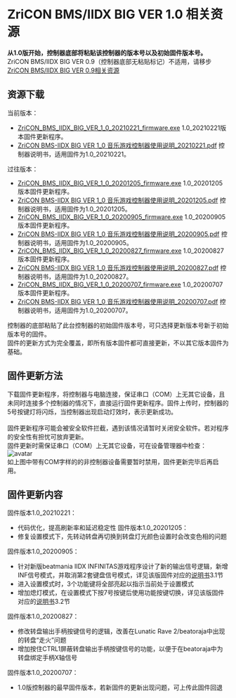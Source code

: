 # ZriCON BMS/IIDX BIG VER 1.0 相关资源
**从1.0版开始，控制器底部将粘贴该控制器的版本号以及初始固件版本号。**<br>ZriCON BMS/IIDX BIG VER 0.9（控制器底部无粘贴标记）不适用，请移步[ZriCON BMS/IIDX BIG VER 
0.9相关资源](https://github.com/nocirz/zricon-bms-iidx-big-0.9)<br>
## 资源下载
当前版本：
+ [ZriCON_BMS_IIDX_BIG_VER_1_0_20210221_firmware.exe](http://zris.work/zricon/ZriCON_BMS_IIDX_BIG_VER_1_0_20210221_firmware.exe) 1.0_20210221版本固件更新程序。
+ [ZriCON BMS-IIDX BIG VER 1_0 音乐游戏控制器使用说明_20210221.pdf](http://zris.work/zricon/ZriCON%20BMS-IIDX%20BIG%20VER%201_0%20%E9%9F%B3%E4%B9%90%E6%B8%B8%E6%88%8F%E6%8E%A7%E5%88%B6%E5%99%A8%E4%BD%BF%E7%94%A8%E8%AF%B4%E6%98%8E_20210221.pdf)  控制器说明书，适用固件为1.0_20210221。

过往版本：
+ [ZriCON_BMS_IIDX_BIG_VER_1_0_20201205_firmware.exe](http://zris.work/zricon/ZriCON_BMS_IIDX_BIG_VER_1_0_20201205_firmware.exe) 1.0_20201205版本固件更新程序。
+ [ZriCON BMS-IIDX BIG VER 1_0 音乐游戏控制器使用说明_20201205.pdf](http://zris.work/zricon/ZriCON%20BMS-IIDX%20BIG%20VER%201_0%20%E9%9F%B3%E4%B9%90%E6%B8%B8%E6%88%8F%E6%8E%A7%E5%88%B6%E5%99%A8%E4%BD%BF%E7%94%A8%E8%AF%B4%E6%98%8E_20201205.pdf)  控制器说明书，适用固件为1.0_20201205。
+ [ZriCON_BMS_IIDX_BIG_VER_1_0_20200905_firmware.exe](http://zris.work/zricon/ZriCON_BMS_IIDX_BIG_VER_1_0_20200905_firmware.exe) 1.0_20200905版本固件更新程序。
+ [ZriCON BMS-IIDX BIG VER 1_0 音乐游戏控制器使用说明_20200905.pdf](http://zris.work/zricon/ZriCON%20BMS-IIDX%20BIG%20VER%201_0%20%E9%9F%B3%E4%B9%90%E6%B8%B8%E6%88%8F%E6%8E%A7%E5%88%B6%E5%99%A8%E4%BD%BF%E7%94%A8%E8%AF%B4%E6%98%8E_20200905.pdf)  控制器说明书，适用固件为1.0_20200905。
+ [ZriCON_BMS_IIDX_BIG_VER_1_0_20200827_firmware.exe](http://zris.work/zricon/ZriCON_BMS_IIDX_BIG_VER_1_0_20200827_firmware.exe) 1.0_20200827版本固件更新程序。
+ [ZriCON BMS-IIDX BIG VER 1_0 音乐游戏控制器使用说明_20200827.pdf](http://zris.work/zricon/ZriCON%20BMS-IIDX%20BIG%20VER%201_0%20%E9%9F%B3%E4%B9%90%E6%B8%B8%E6%88%8F%E6%8E%A7%E5%88%B6%E5%99%A8%E4%BD%BF%E7%94%A8%E8%AF%B4%E6%98%8E_20200827.pdf)  控制器说明书，适用固件为1.0_20200827。
+ [ZriCON_BMS_IIDX_BIG_VER_1_0_20200707_firmware.exe](http://zris.work/zricon/ZriCON_BMS_IIDX_BIG_VER_1_0_20200707_firmware.exe) 1.0_20200707版本固件更新程序。
+ [ZriCON BMS-IIDX BIG VER 1_0 音乐游戏控制器使用说明_20200707.pdf](http://zris.work/zricon/ZriCON%20BMS-IIDX%20BIG%20VER%201_0%20%E9%9F%B3%E4%B9%90%E6%B8%B8%E6%88%8F%E6%8E%A7%E5%88%B6%E5%99%A8%E4%BD%BF%E7%94%A8%E8%AF%B4%E6%98%8E_20200707.pdf)  控制器说明书，适用固件为1.0_20200707。

控制器的底部粘贴了此台控制器的初始固件版本号，可只选择更新版本号新于初始版本号的固件。<br>固件的更新方式为完全覆盖，即所有版本固件都可直接更新，不以其它版本固件为基础。
## 固件更新方法
下载固件更新程序，将控制器与电脑连接，保证串口（COM）上无其它设备，且未同时连接多个控制器的情况下，直接运行固件更新程序。固件上传时，控制器的5号按键灯将闪烁，当控制器出现启动灯效时，表示更新成功。<br><br>
固件更新程序可能会被安全软件拦截，遇到该情况请暂时关闭安全软件。若对程序的安全性有担忧可放弃更新。<br>
固件更新时需保证串口（COM）上无其它设备，可在设备管理器中检查：<br>![avatar](http://zris.work/zricon/mscon.png)<br>如上图中带有COM字样的的非控制器设备需要暂时禁用，固件更新完毕后再启用。
## 固件更新内容
固件版本1.0_20210221：
+ 代码优化，提高刷新率和延迟稳定性
固件版本1.0_20201205：
+ 修复设置模式下，先转动转盘再切换到转盘灯光颜色设置时会改变色相的问题

固件版本1.0_20200905：
+ 针对新版beatmania IIDX INFINITAS游戏程序设计了新的输出信号逻辑，新增INF信号模式，并取消第2套键盘信号模式，详见该版固件对应的[说明书](http://zris.work/zricon/ZriCON%20BMS-IIDX%20BIG%20VER%201_0%20%E9%9F%B3%E4%B9%90%E6%B8%B8%E6%88%8F%E6%8E%A7%E5%88%B6%E5%99%A8%E4%BD%BF%E7%94%A8%E8%AF%B4%E6%98%8E_20200905.pdf)3.1节
+ 进入设置模式时，3个功能键将全部亮起以指示当前处于设置模式
+ 增加熄灯模式，在设置模式下按7号按键后使用功能按键切换，详见该版固件对应的[说明书](http://zris.work/zricon/ZriCON%20BMS-IIDX%20BIG%20VER%201_0%20%E9%9F%B3%E4%B9%90%E6%B8%B8%E6%88%8F%E6%8E%A7%E5%88%B6%E5%99%A8%E4%BD%BF%E7%94%A8%E8%AF%B4%E6%98%8E_20200905.pdf)3.2节

固件版本1.0_20200827：
+ 修改转盘输出手柄按键信号的逻辑，改善在Lunatic Rave 2/beatoraja中出现的转盘“走火”问题
+ 增加按住CTRL1屏蔽转盘输出手柄按键信号的功能，以便于在beatoraja中为转盘绑定手柄X轴信号

固件版本1.0_20200707：
+ 1.0版控制器的最早固件版本，若新固件的更新出现问题，可上传此固件回退
